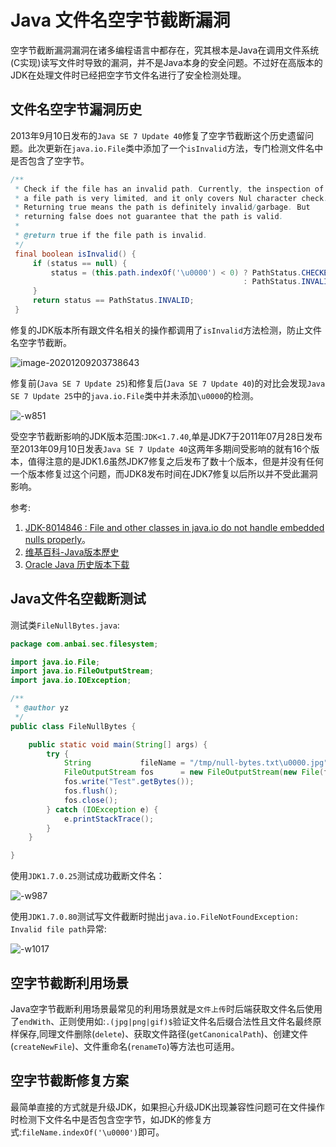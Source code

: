 # Java 文件名空字节截断漏洞

空字节截断漏洞漏洞在诸多编程语言中都存在，究其根本是Java在调用文件系统(C实现)读写文件时导致的漏洞，并不是Java本身的安全问题。不过好在高版本的JDK在处理文件时已经把空字节文件名进行了安全检测处理。



## 文件名空字节漏洞历史

2013年9月10日发布的`Java SE 7 Update 40`修复了空字节截断这个历史遗留问题。此次更新在`java.io.File`类中添加了一个`isInvalid`方法，专门检测文件名中是否包含了空字节。

```java
/**
 * Check if the file has an invalid path. Currently, the inspection of
 * a file path is very limited, and it only covers Nul character check.
 * Returning true means the path is definitely invalid/garbage. But
 * returning false does not guarantee that the path is valid.
 *
 * @return true if the file path is invalid.
 */
 final boolean isInvalid() {
     if (status == null) {
         status = (this.path.indexOf('\u0000') < 0) ? PathStatus.CHECKED
                                                    : PathStatus.INVALID;
     }
     return status == PathStatus.INVALID;
 }
```

修复的JDK版本所有跟文件名相关的操作都调用了`isInvalid`方法检测，防止文件名空字节截断。

<img src="https://oss.javasec.org/images/image-20201209203738643.png" alt="image-20201209203738643" />

修复前(`Java SE 7 Update 25`)和修复后(`Java SE 7 Update 40`)的对比会发现`Java SE 7 Update 25`中的`java.io.File`类中并未添加`\u0000`的检测。

<img src="https://oss.javasec.org/images/15461904682947.jpg" alt="-w851" />

受空字节截断影响的JDK版本范围:`JDK<1.7.40`,单是JDK7于2011年07月28日发布至2013年09月10日发表`Java SE 7 Update 40`这两年多期间受影响的就有16个版本，值得注意的是JDK1.6虽然JDK7修复之后发布了数十个版本，但是并没有任何一个版本修复过这个问题，而JDK8发布时间在JDK7修复以后所以并不受此漏洞影响。

参考:

1. [JDK-8014846 : File and other classes in java.io do not handle embedded nulls properly](https://bugs.java.com/bugdatabase/view_bug.do?bug_id=8014846)。
2. [维基百科-Java版本歷史](https://zh.wikipedia.org/wiki/Java版本歷史)
3. [Oracle Java 历史版本下载](https://www.oracle.com/technetwork/java/javase/archive-139210.html)



## Java文件名空截断测试

测试类`FileNullBytes.java`:

```java
package com.anbai.sec.filesystem;

import java.io.File;
import java.io.FileOutputStream;
import java.io.IOException;

/**
 * @author yz
 */
public class FileNullBytes {

	public static void main(String[] args) {
		try {
			String           fileName = "/tmp/null-bytes.txt\u0000.jpg";
			FileOutputStream fos      = new FileOutputStream(new File(fileName));
			fos.write("Test".getBytes());
			fos.flush();
			fos.close();
		} catch (IOException e) {
			e.printStackTrace();
		}
	}

}
```

使用`JDK1.7.0.25`测试成功截断文件名：

<img src="https://oss.javasec.org/images/15461913651356.jpg" alt="-w987" />

使用`JDK1.7.0.80`测试写文件截断时抛出`java.io.FileNotFoundException: Invalid file path`异常:

<img src="https://oss.javasec.org/images/15461915044088.jpg" alt="-w1017" />



## 空字节截断利用场景

Java空字节截断利用场景最常见的利用场景就是`文件上传`时后端获取文件名后使用了`endWith`、正则使用如:`.(jpg|png|gif)$`验证文件名后缀合法性且文件名最终原样保存,同理文件删除(`delete`)、获取文件路径(`getCanonicalPath`)、创建文件(`createNewFile`)、文件重命名(`renameTo`)等方法也可适用。



## 空字节截断修复方案

最简单直接的方式就是升级JDK，如果担心升级JDK出现兼容性问题可在文件操作时检测下文件名中是否包含空字节，如JDK的修复方式:`fileName.indexOf('\u0000')`即可。